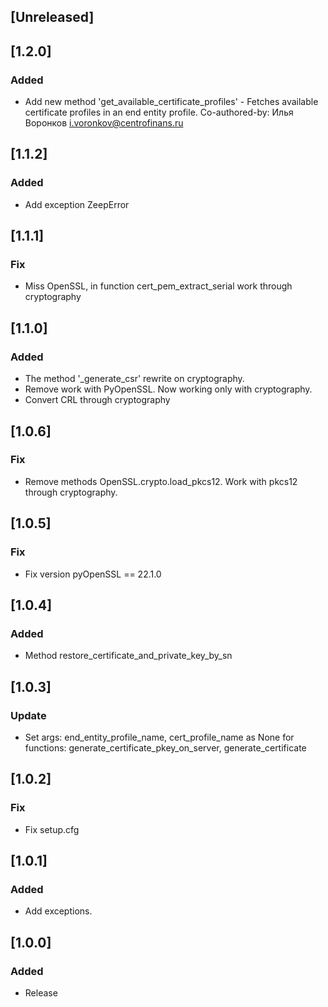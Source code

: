 ## [Unreleased]

## [1.2.0]
### Added
- Add new method 'get_available_certificate_profiles' - Fetches available certificate profiles in an end entity profile.
  Co-authored-by: Илья Воронков <i.voronkov@centrofinans.ru>

## [1.1.2]
### Added
- Add exception ZeepError

## [1.1.1]
### Fix
- Miss OpenSSL, in function cert_pem_extract_serial work through cryptography

## [1.1.0]
### Added
- The method '_generate_csr' rewrite on cryptography.
- Remove work with PyOpenSSL. Now working only with cryptography.
- Convert CRL through cryptography

## [1.0.6]
### Fix
- Remove methods OpenSSL.crypto.load_pkcs12. Work with pkcs12 through cryptography.

## [1.0.5]
### Fix
- Fix version pyOpenSSL == 22.1.0

## [1.0.4]
### Added
- Method restore_certificate_and_private_key_by_sn


## [1.0.3]
### Update
- Set args: end_entity_profile_name, cert_profile_name as None
  for functions: generate_certificate_pkey_on_server, generate_certificate


## [1.0.2]
### Fix
- Fix setup.cfg


## [1.0.1]
### Added
- Add exceptions.


## [1.0.0]
### Added
- Release
